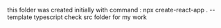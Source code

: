 this folder was created initially with command : npx create-react-app . --template typescript
check src folder for my work